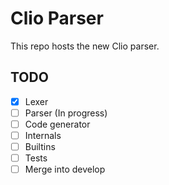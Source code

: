 # Clio Parser

This repo hosts the new Clio parser.

## TODO

- [X] Lexer
- [ ] Parser (In progress)
- [ ] Code generator
- [ ] Internals
- [ ] Builtins
- [ ] Tests
- [ ] Merge into develop